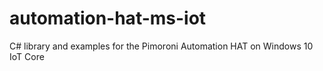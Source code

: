 # automation-hat-ms-iot
C# library and examples for the Pimoroni Automation HAT on Windows 10 IoT Core
